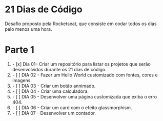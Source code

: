 # 21 Dias de Código

<p>Desafio proposto pela Rocketseat, que consiste em codar todos os dias pelo menos uma hora.</p>

# Parte 1
<ol>
<li>- [x] Dia 01- Criar um repositório para listar os projetos que serão desenvolvidos durante os 21 dias de código.</li>
<li>- [ ] DIA 02 - Fazer um Hello World customizado com fontes, cores e imagens.</li>
<li>- [ ] DIA 03 - Criar um botão annimado.</li>
<li>- [ ] DIA 04 - Criar uma calculadora.</li>
<li>- [ ] DIA 05 - Desenvolver uma página customizada que exiba o erro 404.</li>
<li>- [ ] DIA 06 - Criar um card com o efeito glassmorphism.</li>
<li>- [ ] DIA 07 - Desenvolver um contador.</li>
</ol>
